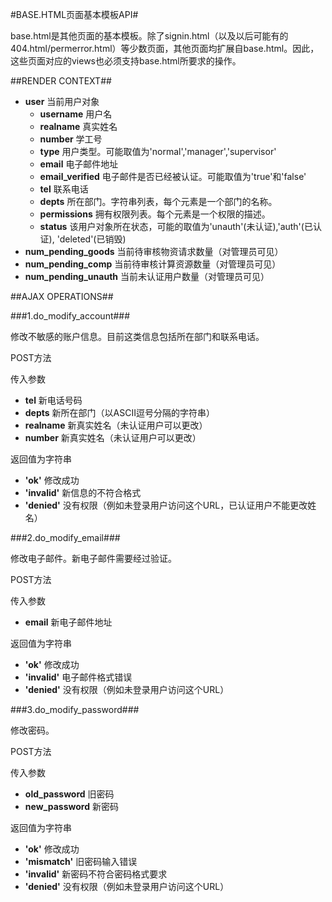 #BASE.HTML页面基本模板API#

base.html是其他页面的基本模板。除了signin.html（以及以后可能有的404.html/permerror.html）等少数页面，其他页面均扩展自base.html。因此，这些页面对应的views也必须支持base.html所要求的操作。

##RENDER CONTEXT##

+ **user** 当前用户对象
    - **username** 用户名
    - **realname** 真实姓名
    - **number** 学工号
    - **type** 用户类型。可能取值为'normal','manager','supervisor'
    - **email** 电子邮件地址
    - **email_verified** 电子邮件是否已经被认证。可能取值为'true'和'false'
    - **tel** 联系电话
    - **depts** 所在部门。字符串列表，每个元素是一个部门的名称。
    - **permissions** 拥有权限列表。每个元素是一个权限的描述。
    - **status** 该用户对象所在状态，可能的取值为'unauth'(未认证),'auth'(已认证), 'deleted'(已销毁)
+ **num_pending_goods** 当前待审核物资请求数量（对管理员可见）
+ **num_pending_comp** 当前待审核计算资源数量（对管理员可见）
+ **num_pending_unauth** 当前未认证用户数量（对管理员可见）

##AJAX OPERATIONS##

###1.do_modify_account###

修改不敏感的账户信息。目前这类信息包括所在部门和联系电话。

POST方法

传入参数

+ **tel** 新电话号码
+ **depts** 新所在部门（以ASCII逗号分隔的字符串）
+ **realname** 新真实姓名（未认证用户可以更改）
+ **number** 新真实姓名（未认证用户可以更改）

返回值为字符串

+ **'ok'** 修改成功
+ **'invalid'** 新信息的不符合格式
+ **'denied'** 没有权限（例如未登录用户访问这个URL，已认证用户不能更改姓名）

###2.do_modify_email###

修改电子邮件。新电子邮件需要经过验证。

POST方法

传入参数

+ **email** 新电子邮件地址

返回值为字符串

+ **'ok'** 修改成功
+ **'invalid'** 电子邮件格式错误
+ **'denied'** 没有权限（例如未登录用户访问这个URL）

###3.do_modify_password###

修改密码。

POST方法

传入参数

+ **old_password** 旧密码
+ **new_password** 新密码

返回值为字符串

+ **'ok'** 修改成功
+ **'mismatch'** 旧密码输入错误
+ **'invalid'** 新密码不符合密码格式要求
+ **'denied'** 没有权限（例如未登录用户访问这个URL）
